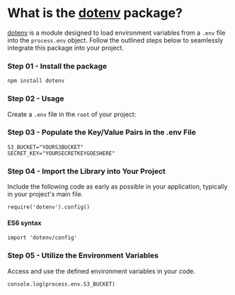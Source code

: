# What is the [dotenv](https://www.npmjs.com/package/dotenv) package?

[dotenv](https://www.npmjs.com/package/dotenv) is a module designed to load environment variables from a `.env` file into the `process.env` object. Follow the outlined steps below to seamlessly integrate this package into your project.


### Step 01 - Install the package

`npm install dotenv`

### Step 02 - Usage

Create a `.env` file in the `root` of your project:

### Step 03 - Populate the Key/Value Pairs in the .env File


```
S3_BUCKET="YOURS3BUCKET"
SECRET_KEY="YOURSECRETKEYGOESHERE"
```

### Step 04 - Import the Library into Your Project

Include the following code as early as possible in your application, typically in your project's main file.

`require('dotenv').config()`

#### ES6 syntax

`import 'dotenv/config'`

### Step 05 - Utilize the Environment Variables

Access and use the defined environment variables in your code.

`console.log(process.env.S3_BUCKET)`


